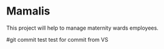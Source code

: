# Mamalis
This project will help to manage maternity wards employees.

#git commit test
test for commit from VS 